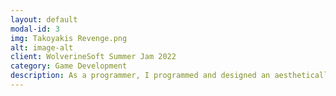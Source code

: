 ```yaml
---
layout: default
modal-id: 3
img: Takoyakis Revenge.png
alt: image-alt
client: WolverineSoft Summer Jam 2022
category: Game Development
description: As a programmer, I programmed and designed an aesthetically pleasing healthbar for the best user experience for users. My team won third place for the best game in WolverineSoft's 2022 Summer Game Jam for aesthetically pleasing visuals, engaging gameplay, and memorable music.
---
```

